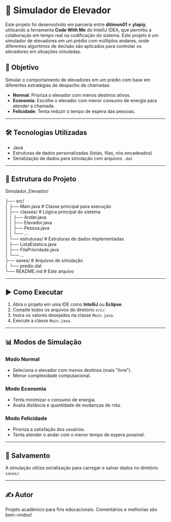 # 🏢 Simulador de Elevador
Este projeto foi desenvolvido em parceria entre **ditimon01** e **ylapiy**, utilizando a ferramenta **Code With Me** do IntelliJ IDEA, que permitiu a colaboração em tempo real na codificação do sistema.
Este projeto é um simulador de elevadores em um prédio com múltiplos andares, onde diferentes algoritmos de decisão são aplicados para controlar os elevadores em situações simuladas.

## 🚀 Objetivo

Simular o comportamento de elevadores em um prédio com base em diferentes estratégias de despacho de chamadas:
- **Normal**: Prioriza o elevador com menos destinos ativos.
- **Economia**: Escolhe o elevador com menor consumo de energia para atender a chamada.
- **Felicidade**: Tenta reduzir o tempo de espera das pessoas.

---

## 🛠️ Tecnologias Utilizadas

- Java 
- Estruturas de dados personalizadas (listas, filas, nós encadeados)
- Serialização de dados para simulação com arquivos `.dat`

---

## 📁 Estrutura do Projeto

Simulador_Elevador/

├── src/    
│ ├── Main.java # Classe principal para execução    
│ ├── classes/ # Lógica principal do sistema    
│ │ ├── Andar.java  
│ │ ├── Elevador.java   
│ │ ├── Pessoa.java     
│ │ └── ...     
│ └── estruturas/ # Estruturas de dados implementadas       
│ ├── ListaEstatica.java    
│ ├── FilaPrioridade.java   
│ └── ...   
├── saves/ # Arquivos de simulação  
│ └── predio.dat    
└── README.md # Este arquivo

---

## ▶️ Como Executar

1. Abra o projeto em uma IDE como **IntelliJ** ou **Eclipse**.
2. Compile todos os arquivos do diretório `src/`.
3. Insira os valores desejados na classe `Main.java`.
4. Execute a classe `Main.java`.

---

## 📊 Modos de Simulação

### Modo Normal
- Seleciona o elevador com menos destinos (mais "livre").
- Menor complexidade computacional.

### Modo Economia
- Tenta minimizar o consumo de energia.
- Avalia distância e quantidade de mudanças de rota.

### Modo Felicidade
- Prioriza a satisfação dos usuários.
- Tenta atender o andar com o menor tempo de espera possível.

---

## 💾 Salvamento

A simulação utiliza serialização para carregar e salvar dados no diretório `saves/`.

---

## ✍️ Autor

Projeto acadêmico para fins educacionais. Comentários e melhorias são bem-vindos!
